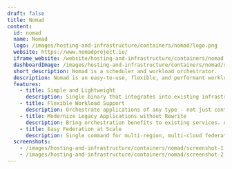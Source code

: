 ```yaml
---
draft: false
title: Nomad
content:
  id: nomad
  name: Nomad
  logo: /images/hosting-and-infrastructure/containers/nomad/logo.png
  website: https://www.nomadproject.io/
  iframe_website: /website/hosting-and-infrastructure/containers/nomad
  dashboardImage: /images/hosting-and-infrastructure/containers/nomad/screenshot-1.jpg
  short_description: Nomad is a scheduler and workload orchestrator.
  description: Nomad is an easy-to-use, flexible, and performant workload orchestrator that can deploy a mix of microservice, batch, containerized, and non-containerized applications. Nomad is easy to operate and scale and has native Consul and Vault integrations.
  features:
    - title: Simple and Lightweight
      description: Single binary that integrates into existing infrastructure. Easy to operate on-prem or in the cloud with minimal overhead.
    - title: Flexible Workload Support
      description: Orchestrate applications of any type - not just containers. First class support for Docker, Windows, Java, VMs, and more.
    - title: Modernize Legacy Applications without Rewrite
      description: Bring orchestration benefits to existing services. Achieve zero downtime deployments, improved resilience, higher resource utilization, and more without containerization.
    - title: Easy Federation at Scale
      description: Single command for multi-region, multi-cloud federation. Deploy applications globally to any region using Nomad as a single unified control plane.
  screenshots:
    - /images/hosting-and-infrastructure/containers/nomad/screenshot-1.jpg
    - /images/hosting-and-infrastructure/containers/nomad/screenshot-2.jpg
---
```

